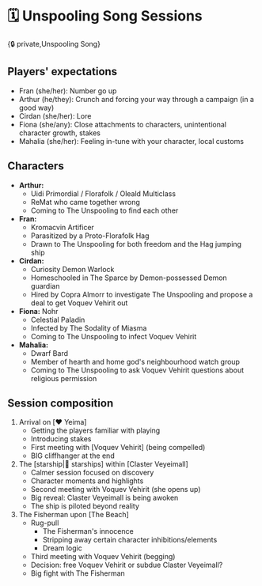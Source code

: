 # 🗓️ Unspooling Song Sessions

{🔒 private,Unspooling Song}

## Players' expectations
- Fran (she/her): Number go up
- Arthur (he/they): Crunch and forcing your way through a campaign (in a good way)
- Cirdan (she/her): Lore
- Fiona (she/any): Close attachments to characters, unintentional character growth, stakes
- Mahalia (she/her): Feeling in-tune with your character, local customs

## Characters
- **Arthur:**
   - Uidi Primordial / Florafolk / Oleald Multiclass
   - ReMat who came together wrong
   - Coming to The Unspooling to find each other
- **Fran:**
   - Kromacvin Artificer
   - Parasitized by a Proto-Florafolk Hag
   - Drawn to The Unspooling for both freedom and the Hag jumping ship
- **Cirdan:**
   - Curiosity Demon Warlock
   - Homeschooled in The Sparce by Demon-possessed Demon guardian
   - Hired by Copra Almorr to investigate The Unspooling and propose a deal to get Voquev Vehirit out
- **Fiona:** Nohr
   - Celestial Paladin
   - Infected by The Sodality of Miasma
   - Coming to The Unspooling to infect Voquev Vehirit
- **Mahalia:**
   - Dwarf Bard
   - Member of hearth and home god's neighbourhood watch group
   - Coming to The Unspooling to ask Voquev Vehirit questions about religious permission

## Session composition
1. Arrival on [❤️ Yeima]
   - Getting the players familiar with playing
   - Introducing stakes
   - First meeting with [Voquev Vehirit] (being compelled)
   - BIG cliffhanger at the end
2. The [starship|🚀 starships] within [Claster Veyeimall]
   - Calmer session focused on discovery
   - Character moments and highlights
   - Second meeting with Voquev Vehirit (she opens up)
   - Big reveal: Claster Veyeimall is being awoken
   - The ship is piloted beyond reality
3. The Fisherman upon [The Beach]
   - Rug-pull
     - The Fisherman's innocence
     - Stripping away certain character inhibitions/elements
     - Dream logic
   - Third meeting with Voquev Vehirit (begging)
   - Decision: free Voquev Vehirit or subdue Claster Veyeimall?
   - Big fight with The Fisherman
